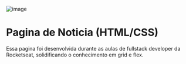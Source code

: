 ![image](https://github.com/user-attachments/assets/7d17302a-9c89-4bb1-b5a3-a15e3026004e)



<h1>Pagina de Noticia (HTML/CSS)</h1>
Essa pagina foi desenvolvida durante as aulas de fullstack developer da Rocketseat, solidificando o conhecimento em grid e flex.

